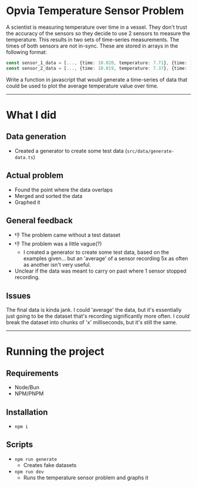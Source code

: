 # Opvia Temperature Sensor Problem

A scientist is measuring temperature over time in a vessel. They don't trust the accuracy of the sensors so they decide to use 2 sensors to measure the temperature. This results in two sets of time-series measurements. The times of both sensors are not in-sync. These are stored in arrays in the following format:

```ts
const sensor_1_data = [..., {time: 10.020, temperature: 7.71}, {time: 10.070, temperature: 7.9}, ...];
const sensor_2_data = [..., {time: 10.019, temperature: 7.37}, {time: 10.029, temperature: 7.4}, ...];
```

Write a function in javascript that would generate a time-series of data that could be used to plot the average temperature value over time.

---

# What I did
## Data generation
- Created a generator to create some test data (`src/data/generate-data.ts`)

## Actual problem
- Found the point where the data overlaps
- Merged and sorted the data
- Graphed it

## General feedback
- 👎 The problem came without a test dataset
- 👎 The problem was a little vague(?)
    - I created a generator to create some test data, based on the examples given... but an 'average' of a sensor recording 5x as often as another isn't very useful.
- Unclear if the data was meant to carry on past where 1 sensor stopped recording.

## Issues
The final data is kinda jank. I could 'average' the data, but it's essentially just going to be the dataset that's recording significantly more often. I _could_ break the dataset into chunks of 'x' milliseconds, but it's still the same.

--- 

# Running the project

## Requirements
- Node/Bun
- NPM/PNPM

## Installation
- `npm i`

## Scripts
- `npm run generate`
    - Creates fake datasets
- `npm run dev`
    - Runs the temperature sensor problem and graphs it
